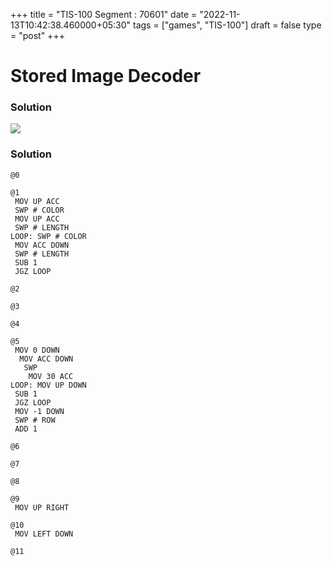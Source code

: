+++
title = "TIS-100 Segment : 70601"
date = "2022-11-13T10:42:38.460000+05:30"
tags = ["games", "TIS-100"]
draft = false
type = "post"
+++

# Stored Image Decoder

### Solution

![](/images/games/tis-100/segment/70601/1.png) 


### Solution

```
@0

@1
 MOV UP ACC
 SWP # COLOR
 MOV UP ACC
 SWP # LENGTH
LOOP: SWP # COLOR
 MOV ACC DOWN
 SWP # LENGTH
 SUB 1
 JGZ LOOP
 
@2

@3

@4

@5
 MOV 0 DOWN
  MOV ACC DOWN
   SWP
    MOV 30 ACC
LOOP: MOV UP DOWN
 SUB 1
 JGZ LOOP
 MOV -1 DOWN
 SWP # ROW
 ADD 1
 
@6

@7

@8

@9
 MOV UP RIGHT
 
@10
 MOV LEFT DOWN
 
@11

```